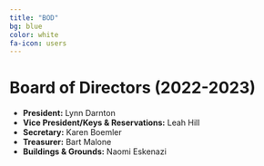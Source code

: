 ```yaml
---
title: "BOD"
bg: blue
color: white
fa-icon: users
---
```


# Board of Directors (2022-2023)
- **President:** Lynn Darnton
- **Vice President/Keys & Reservations:** Leah Hill
- **Secretary:** Karen Boemler
- **Treasurer:** Bart Malone
- **Buildings & Grounds:** Naomi Eskenazi

